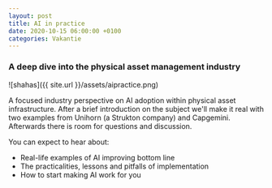 ```yaml
---
layout: post
title: AI in practice
date: 2020-10-15 06:00:00 +0100
categories: Vakantie
---
```


### A deep dive into the physical asset management industry

![shahas]({{ site.url }}/assets/aipractice.png)  

 A focused industry perspective on AI adoption within physical asset infrastructure. After a brief introduction on the subject we'll make it real with two examples from Unihorn (a Strukton company) and Capgemini.
 Afterwards there is room for questions and discussion.

 You can expect to hear about:
 - Real-life examples of AI improving bottom line
 - The practicalities, lessons and pitfalls of implementation
 - How to start making AI work for you
